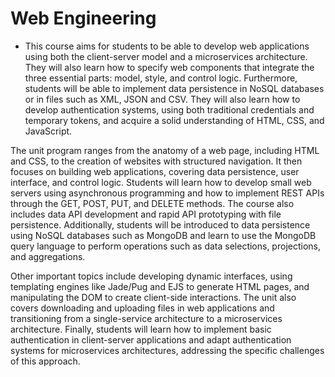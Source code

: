 # Web Engineering

- This course aims for students to be able to develop web applications using both the client-server model and a microservices architecture. They will also learn how to specify web components that integrate the three essential parts: model, style, and control logic. Furthermore, students will be able to implement data persistence in NoSQL databases or in files such as XML, JSON and CSV. They will also learn how to develop authentication systems, using both traditional credentials and temporary tokens, and acquire a solid understanding of HTML, CSS, and JavaScript.

The unit program ranges from the anatomy of a web page, including HTML and CSS, to the creation of websites with structured navigation. It then focuses on building web applications, covering data persistence, user interface, and control logic. Students will learn how to develop small web servers using asynchronous programming and how to implement REST APIs through the GET, POST, PUT, and DELETE methods. The course also includes data API development and rapid API prototyping with file persistence. Additionally, students will be introduced to data persistence using NoSQL databases such as MongoDB and learn to use the MongoDB query language to perform operations such as data selections, projections, and aggregations.

Other important topics include developing dynamic interfaces, using templating engines like Jade/Pug and EJS to generate HTML pages, and manipulating the DOM to create client-side interactions. The unit also covers downloading and uploading files in web applications and transitioning from a single-service architecture to a microservices architecture. Finally, students will learn how to implement basic authentication in client-server applications and adapt authentication systems for microservices architectures, addressing the specific challenges of this approach.